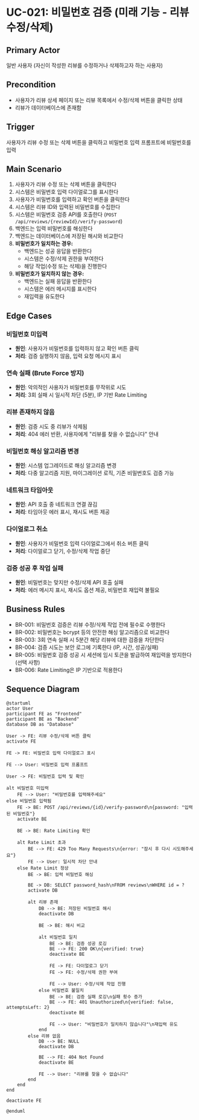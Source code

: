 # UC-021: 비밀번호 검증 (미래 기능 - 리뷰 수정/삭제)

## Primary Actor
일반 사용자 (자신이 작성한 리뷰를 수정하거나 삭제하고자 하는 사용자)

## Precondition
- 사용자가 리뷰 상세 페이지 또는 리뷰 목록에서 수정/삭제 버튼을 클릭한 상태
- 리뷰가 데이터베이스에 존재함

## Trigger
사용자가 리뷰 수정 또는 삭제 버튼을 클릭하고 비밀번호 입력 프롬프트에 비밀번호를 입력

## Main Scenario

1. 사용자가 리뷰 수정 또는 삭제 버튼을 클릭한다
2. 시스템은 비밀번호 입력 다이얼로그를 표시한다
3. 사용자가 비밀번호를 입력하고 확인 버튼을 클릭한다
4. 시스템은 리뷰 ID와 입력된 비밀번호를 수집한다
5. 시스템은 비밀번호 검증 API를 호출한다 (`POST /api/reviews/{reviewId}/verify-password`)
6. 백엔드는 입력 비밀번호를 해싱한다
7. 백엔드는 데이터베이스에 저장된 해시와 비교한다
8. **비밀번호가 일치하는 경우:**
   - 백엔드는 성공 응답을 반환한다
   - 시스템은 수정/삭제 권한을 부여한다
   - 해당 작업(수정 또는 삭제)을 진행한다
9. **비밀번호가 일치하지 않는 경우:**
   - 백엔드는 실패 응답을 반환한다
   - 시스템은 에러 메시지를 표시한다
   - 재입력을 유도한다

## Edge Cases

### 비밀번호 미입력
- **원인**: 사용자가 비밀번호를 입력하지 않고 확인 버튼 클릭
- **처리**: 검증 실행하지 않음, 입력 요청 메시지 표시

### 연속 실패 (Brute Force 방지)
- **원인**: 악의적인 사용자가 비밀번호를 무작위로 시도
- **처리**: 3회 실패 시 일시적 차단 (5분), IP 기반 Rate Limiting

### 리뷰 존재하지 않음
- **원인**: 검증 시도 중 리뷰가 삭제됨
- **처리**: 404 에러 반환, 사용자에게 "리뷰를 찾을 수 없습니다" 안내

### 비밀번호 해싱 알고리즘 변경
- **원인**: 시스템 업그레이드로 해싱 알고리즘 변경
- **처리**: 다중 알고리즘 지원, 마이그레이션 로직, 기존 비밀번호도 검증 가능

### 네트워크 타임아웃
- **원인**: API 호출 중 네트워크 연결 끊김
- **처리**: 타임아웃 에러 표시, 재시도 버튼 제공

### 다이얼로그 취소
- **원인**: 사용자가 비밀번호 입력 다이얼로그에서 취소 버튼 클릭
- **처리**: 다이얼로그 닫기, 수정/삭제 작업 중단

### 검증 성공 후 작업 실패
- **원인**: 비밀번호는 맞지만 수정/삭제 API 호출 실패
- **처리**: 에러 메시지 표시, 재시도 옵션 제공, 비밀번호 재입력 불필요

## Business Rules

- BR-001: 비밀번호 검증은 리뷰 수정/삭제 작업 전에 필수로 수행한다
- BR-002: 비밀번호는 bcrypt 등의 안전한 해싱 알고리즘으로 비교한다
- BR-003: 3회 연속 실패 시 5분간 해당 리뷰에 대한 검증을 차단한다
- BR-004: 검증 시도는 보안 로그에 기록한다 (IP, 시간, 성공/실패)
- BR-005: 비밀번호 검증 성공 시 세션에 임시 토큰을 발급하여 재입력을 방지한다 (선택 사항)
- BR-006: Rate Limiting은 IP 기반으로 적용한다

## Sequence Diagram

```plantuml
@startuml
actor User
participant FE as "Frontend"
participant BE as "Backend"
database DB as "Database"

User -> FE: 리뷰 수정/삭제 버튼 클릭
activate FE

FE -> FE: 비밀번호 입력 다이얼로그 표시

FE --> User: 비밀번호 입력 프롬프트

User -> FE: 비밀번호 입력 및 확인

alt 비밀번호 미입력
    FE --> User: "비밀번호를 입력해주세요"
else 비밀번호 입력됨
    FE -> BE: POST /api/reviews/{id}/verify-password\n{password: "입력된 비밀번호"}
    activate BE
    
    BE -> BE: Rate Limiting 확인
    
    alt Rate Limit 초과
        BE --> FE: 429 Too Many Requests\n{error: "잠시 후 다시 시도해주세요"}
        FE --> User: 일시적 차단 안내
    else Rate Limit 정상
        BE -> BE: 입력 비밀번호 해싱
        
        BE -> DB: SELECT password_hash\nFROM reviews\nWHERE id = ?
        activate DB
        
        alt 리뷰 존재
            DB --> BE: 저장된 비밀번호 해시
            deactivate DB
            
            BE -> BE: 해시 비교
            
            alt 비밀번호 일치
                BE -> BE: 검증 성공 로깅
                BE --> FE: 200 OK\n{verified: true}
                deactivate BE
                
                FE -> FE: 다이얼로그 닫기
                FE -> FE: 수정/삭제 권한 부여
                
                FE --> User: 수정/삭제 작업 진행
            else 비밀번호 불일치
                BE -> BE: 검증 실패 로깅\n실패 횟수 증가
                BE --> FE: 401 Unauthorized\n{verified: false, attemptsLeft: 2}
                deactivate BE
                
                FE --> User: "비밀번호가 일치하지 않습니다"\n재입력 유도
            end
        else 리뷰 없음
            DB --> BE: NULL
            deactivate DB
            
            BE --> FE: 404 Not Found
            deactivate BE
            
            FE --> User: "리뷰를 찾을 수 없습니다"
        end
    end
end

deactivate FE

@enduml
```

